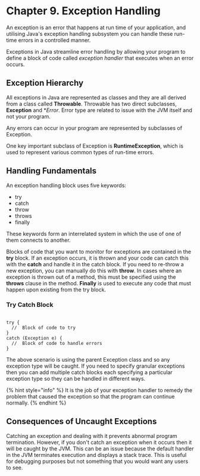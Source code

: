 # Chapter 9. Exception Handling

An exception is an error that happens at run time of your application, and utilising Java's exception handling subsystem 
you can handle these run-time errors in a controlled manner.

Exceptions in Java streamline error handling by allowing your program to define a block of code called _exception handler_
that executes when an error occurs.

## Exception Hierarchy
All exceptions in Java are represented as classes and they are all derived from a class called **Throwable**. Throwable has 
two direct subclasses, **Exception** and **Error*. Error type are related to issue with the JVM itself and not your program.

Any errors can occur in your program are represented by subclasses of Exception.

One key important subclass of Exception is **RuntimeException**, which is used to represent various common types of 
run-time errors.

## Handling Fundamentals
An exception handling block uses five keywords:
 * try
 * catch
 * throw
 * throws
 * finally

These keywords form an interrelated system in which the use of one of them connects to another.

Blocks of code that you want to monitor for exceptions are contained in the **try** block. If an exception occurs, it is
thrown and your code can catch this with the **catch** and handle it in the catch block. If you need to re-throw a new 
exception, you can manually do this with **throw**. 
In cases where an exception is thrown out of a method, this must be specified using the **throws** clause in the method. 
**Finally** is used to execute any code that must happen upon existing from the try block.

### Try Catch Block

```aidl

try {
  //  Block of code to try
}
catch (Exception e) {
  //  Block of code to handle errors
}

```

The above scenario is using the parent Exception class and so any exception type will be caught. If you need to specify 
granular exceptions then you can add multiple catch blocks each specifying a particular exception type so they can be 
handled in different ways.

{% hint style="info" %}
It is the job of your exception handler to remedy the problem that caused the exception so that the program can continue 
normally. 
{% endhint %}

## Consequences of Uncaught Exceptions
Catching an exception and dealing with it prevents abnormal program termination. However, if you don't catch an exception 
when it occurs then it will be caught by the JVM. This can be an issue because the default handler in the JVM terminates 
execution and displays a stack trace. This is useful for debugging purposes but not something that you would want any users 
to see.